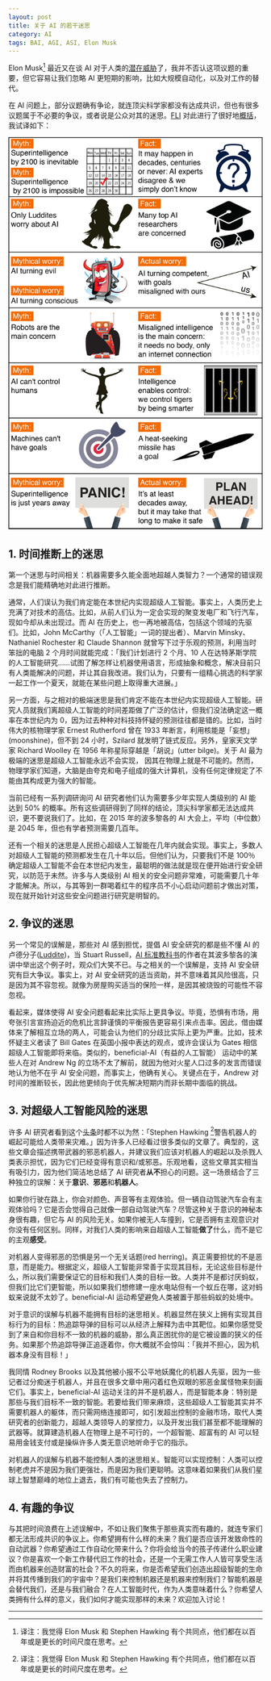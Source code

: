 ```yaml
---
layout: post
title: 关于 AI 的若干迷思
category: AI
tags: BAI, AGI, ASI, Elon Musk
---
```


Elon Musk[^1] 最近又在谈 AI 对于人类的[潜在威胁](http://www.npr.org/2017/07/17/537686649/elon-musk-warns-governors-artificial-intelligence-poses-existential-risk)了，我并不否认这项议题的重要，但它容易让我们忽略 AI 更短期的影响，比如大规模自动化，以及对工作的替代。

在 AI 问题上，部分议题确有争论，就连顶尖科学家都没有达成共识，但也有很多议题属于不必要的争议，或者说是公众对其的迷思。[FLI](https://futureoflife.org/) 对此进行了很好地[概括](https://futureoflife.org/background/aimyths/)，我试译如下：

![Myth](/images/myths.jpg)

## 1. 时间推断上的迷思

第一个迷思与时间相关：机器需要多久能全面地超越人类智力？一个通常的错误观念是我们能精确地对此进行推断。

通常，人们误认为我们肯定能在本世纪内实现超级人工智能。事实上，人类历史上充满了对技术的高估。比如，从前人们认为一定会实现的聚变发电厂和飞行汽车，现如今却从未出现过。而 AI 在历史上，也一再地被高估，包括这个领域的先驱们。比如，John McCarthy（「人工智能」一词的提出者）、Marvin Minsky、Nathaniel Rochester 和 Claude Shannon 就曾写下过于乐观的预测，利用当时笨拙的电脑 2 个月时间就能完成：「我们计划进行 2 个月、10 人在达特茅斯学院的人工智能研究……试图了解怎样让机器使用语言，形成抽象和概念，解决目前只有人类能解决的问题，并让其自我改进。我们认为，只要有一组精心挑选的科学家一起工作一个夏天，就能在某些问题上取得重大进展。」

另一方面，与之相对的极端迷思是我们肯定不能在本世纪内实现超级人工智能。研究人员就我们离超级人工智能的时间差距做了广泛的估计，但我们没法确定这一概率在本世纪内为 0，因为过去种种对科技持怀疑的预测往往都是错的。比如，当时伟大的核物理学家 Ernest Rutherford 曾在 1933 年断言，利用核能是「妄想」(moonshine)，但不到 24 小时，Szilard 就发明了链式反应。另外，皇家天文学家 Richard Woolley 在 1956 年称星际穿越是「胡说」(utter bilge)。关于 AI 最为极端的迷思是超级人工智能永远不会实现， 因其在物理上就是不可能的。然而，物理学家们知道，大脑是由夸克和电子组成的强大计算机，没有任何定律规定了不能由其构成更为强大的智能。

当前已经有一系列调研询问 AI 研究者他们认为需要多少年实现人类级别的 AI 能达到 50% 的概率。所有这些调研得到了同样的结论，顶尖科学家都无法达成共识，更不要说我们了。比如，在 2015 年的波多黎各的 AI 大会上，平均（中位数）是 2045 年，但也有学者预测需要几百年。

还有一个相关的迷思是人民担心超级人工智能在几年内就会实现。事实上，多数人对超级人工智能的预测都发生在几十年以后。但他们认为，只要我们不是 100％ 确定超级人工智能不会在本世纪内发生，最聪明的做法就是现在便开始进行安全研究，以防范于未然。许多与人类级别 AI 相关的安全问题非常难，可能需要几十年才能解决。所以，与其等到一群喝着红牛的程序员不小心启动问题前才做出对策，现在就开始针对这些安全问题进行研究是明智的。



## 2. 争议的迷思

另一个常见的误解是，那些对 AI 感到担忧，提倡 AI 安全研究的都是些不懂 AI 的卢德分子([Luddite](https://en.wikipedia.org/wiki/Luddite))，当 Stuart Russell，[AI 标准教科书](https://www.amazon.com/Artificial-Intelligence-Modern-Approach-3rd/dp/0136042597)的作者在其波多黎各的演讲中举出这个例子时，观众们大笑不已。与之相关的一个误解是，支持 AI 安全研究有巨大争议。事实上，对 AI 安全研究的适当资助，并不意味着其风险很高，只是因为其不容忽视。就像为房屋购买适当的保险一样，是因其被烧毁的可能性不容忽视。

看起来，媒体使得 AI 安全问题看起来比实际上更具争议。毕竟，恐惧有市场，用夸张引言宣扬迫近的危机比言辞谨慎的平衡报告更容易引来点击率。因此，借由媒体来了解相互立场的两人，可能会认为他们的分歧比实际上更为严重。比如，技术怀疑主义者读了 Bill Gates 在英国小报中表达的观点，或许会误认为 Gates 相信超级人工智能即将来临。类似的，beneficial-AI（有益的人工智能） 运动中的某些人在对 Andrew Ng 的立场不太了解前，就因为他对火星人口过多的发言而错误地认为他不在乎 AI 安全问题，而事实上，他确有关心。关键点在于，Andrew 对时间的推断较长，因此他更倾向于优先解决短期内而非长期中面临的挑战。



## 3. 对超级人工智能风险的迷思

许多 AI 研究者看到这个[头条](http://www.dailymail.co.uk/sciencetech/article-2618434/Artificial-intelligence-worst-thing-happen-humanity-Stephen-Hawking-warns-rise-robots-disastrous-mankind.html)时都不以为然：「Stephen Hawking [^1]警告机器人的崛起可能给人类带来灾难。」因为许多人已经看过很多类似的文章了。典型的，这些文章会描述携带武器的邪恶机器人，并建议我们应该对机器人的崛起以及杀戮人类表示担忧，因为它们已经变得有意识和/或邪恶。乐观地看，这些文章其实相当有吸引力，因为他们简洁地总结了 AI 研究者**从不**担心的问题。这一场景结合了三种独立的误解：关于**意识**、**邪恶**和**机器人**。

如果你行驶在路上，你会对颜色、声音等有主观体验。但一辆自动驾驶汽车会有主观体验吗？它是否会觉得自己就像一部自动驾驶汽车？尽管这种关于意识的神秘本身很有趣，但它与 AI 的风险无关。如果你被无人车撞到，它是否拥有主观意识对你没有任何区别。同样，对我们人类的影响来自超级人工智能**做了**什么，而不是它的主观**感受**。

对机器人变得邪恶的恐惧是另一个无关话题(red herring)。真正需要担忧的不是恶意，而是能力。根据定义，超级人工智能非常善于实现其目标，无论这些目标是什么，所以我们需要保证它的目标和我们人类的目标一致。人类并不是都讨厌蚂蚁，但我们比它们更智能，所以如果我们想修建一座水电站但有一个蚁丘在哪，这对蚂蚁来说就不太妙了。beneficial-AI 运动希望避免人类被置于那些蚂蚁的处境中。

对于意识的误解与机器不能拥有目标的迷思相关。机器显然在狭义上拥有实现其目标行为的目标：热追踪导弹的目标可以从经济上解释为击中其靶位。如果你感觉受到了来自和你目标不一致的机器的威胁，那么真正困扰你的是它被设置的狭义的任务。如果那个热追踪导弹正追逐着你，你大概就不会惊叫：「我并不担心，因为机器本身没有目标！」

我同情 Rodney Brooks 以及其他被小报不公平地妖魔化的机器人先驱，因为一些记者过分痴迷于机器人，并且在很多文章中用闪着红色双眼的邪恶金属怪物来刻画它们。事实上，beneficial-AI 运动关注的并不是机器人，而是智能本身：特别是那些与我们目标不一致的智能。若要给我们带来麻烦，这些超级人工智能其实并不需要机器人的躯体，而只需网络连接即可，如引发超出控制的金融市场，取代人类研究者的创新能力，超越人类领导人的掌控力，以及开发出我们甚至都不能理解的武器等。就算建造机器人在物理上是不可行的，一个超智能、超富有的 AI 可以轻易用金钱支付或是操纵许多人类无意识地听命于它的指示。

对机器人的误解与机器不能控制人类的迷思相关。智能可以实现控制：人类可以控制老虎并不是因为我们更强壮，而是因为我们更聪明。这意味着如果我们从我们星球上智慧巅峰的地位上退去，我们有可能也失去了控制力。



## 4. 有趣的争议

与其把时间浪费在上述误解中，不如让我们聚焦于那些真实而有趣的，就连专家们都无法形成共识的争议上。你希望拥有什么样的未来？我们是否应该开发致命性的自动武器？你希望通过工作自动化带来什么？你将会给当今的孩子传递什么职业建议？你是喜欢一个新工作替代旧工作的社会，还是一个无需工作人人皆可享受生活而由机器来创造财富的社会？不久的将来，你是否希望我们创造出超级智能的生命并将其传播到我们的宇宙中？是我们来控制机器还是机器来控制我们？智能机器是会替代我们，还是与我们融合？在人工智能时代，作为人类意味着什么？你希望人类拥有什么样的意义，我们如何才能实现那样的未来？欢迎加入讨论！



---

[^1]: 译注：我觉得 Elon Musk 和 Stephen Hawking 有个共同点，他们都在以百年或是更长的时间尺度在思考。